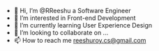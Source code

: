 - 👋 Hi, I’m @RReeshu a Software Engineer
- 👀 I’m interested in Front-end Development
- 🌱 I’m currently learning User Experience Design
- 💞️ I’m looking to collaborate on ...
- 📫 How to reach me reeshuroy.cs@gmail.com

<!---
RReeshu/RReeshu is a ✨ special ✨ repository because its `README.md` (this file) appears on your GitHub profile.
You can click the Preview link to take a look at your changes.
--->
